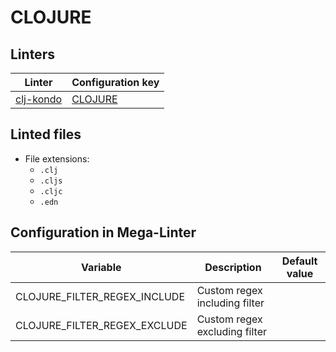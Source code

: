 <!-- markdownlint-disable MD003 MD020 MD033 MD041 -->
<!-- Generated by .automation/build.py, please do not update manually -->
<!-- Instead, update descriptor file at https://github.com/nvuillam/mega-linter/tree/master/megalinter/descriptors/clojure.yml -->
# CLOJURE

## Linters

| Linter | Configuration key |
| ------ | ----------------- |
| [clj-kondo](clojure_clj_kondo.md) | [CLOJURE](clojure_clj_kondo.md) |

## Linted files

- File extensions:
  - `.clj`
  - `.cljs`
  - `.cljc`
  - `.edn`

## Configuration in Mega-Linter

| Variable | Description | Default value |
| ----------------- | -------------- | -------------- |
| CLOJURE_FILTER_REGEX_INCLUDE | Custom regex including filter |  |
| CLOJURE_FILTER_REGEX_EXCLUDE | Custom regex excluding filter |  |

